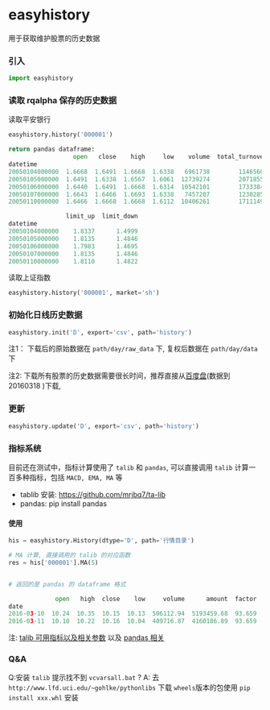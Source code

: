 # easyhistory
用于获取维护股票的历史数据

### 引入

```python
import easyhistory
```

### 读取 rqalpha 保存的历史数据

读取平安银行

```python
easyhistory.history('000001') 

return pandas dataframe: 
                  open   close    high     low    volume  total_turnover  \
datetime
20050104000000  1.6668  1.6491  1.6668  1.6338   6961738        11465602
20050105000000  1.6491  1.6338  1.6567  1.6061  12739274        20718558
20050106000000  1.6440  1.6491  1.6668  1.6314  10542101        17333840
20050107000000  1.6643  1.6466  1.6693  1.6338   7457207        12302853
20050110000000  1.6466  1.6668  1.6668  1.6112  10406261        17111498

                limit_up  limit_down
datetime
20050104000000    1.8337      1.4999
20050105000000    1.8135      1.4846
20050106000000    1.7983      1.4695
20050107000000    1.8135      1.4846
20050110000000    1.8110      1.4822
```

读取上证指数

```python
easyhistory.history('000001', market='sh')
```

### 初始化日线历史数据

```python
easyhistory.init('D', export='csv', path='history')
```

注1： 下载后的原始数据在 `path/day/raw_data` 下, 复权后数据在  `path/day/data` 下

注2: 下载所有股票的历史数据需要很长时间，推荐直接从[百度盘](http://pan.baidu.com/s/1o7rwH0e)(数据到 20160318 )下载, 

### 更新

```python
easyhistory.update('D', export='csv', path='history')
```

### 指标系统

目前还在测试中，指标计算使用了 `talib` 和 `pandas`, 可以直接调用 `talib` 计算一百多种指标，包括 `MACD, EMA, MA` 等

* tablib 安装: https://github.com/mrjbq7/ta-lib
* pandas: pip install pandas

#### 使用

```python
his = easyhistory.History(dtype='D', path='行情目录')

# MA 计算, 直接调用的 talib 的对应函数
res = his['000001'].MA(5)


# 返回的是 pandas 的 dataframe 格式

             open   high  close    low     volume      amount  factor     MA5
date                                                                         
2016-03-10  10.24  10.35  10.15  10.13  506112.94  5193459.68  93.659  10.268
2016-03-11  10.10  10.22  10.16  10.04  409716.87  4160186.89  93.659  10.220

```

注: [talib 可用指标以及相关参数](https://github.com/mrjbq7/ta-lib) 以及 [pandas 相关](https://github.com/pydata/pandas)


### Q&A

Q:安装 `talib` 提示找不到 `vcvarsall.bat` ?
A: 去 `http://www.lfd.uci.edu/~gohlke/pythonlibs` 下载 `wheels`版本的包使用 `pip install xxx.whl` 安装
